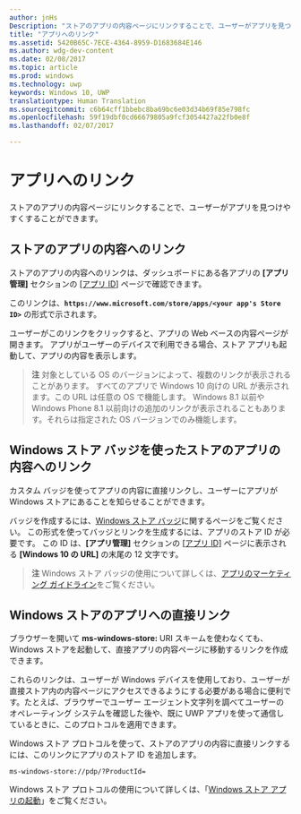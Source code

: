 ```yaml
---
author: jnHs
Description: "ストアのアプリの内容ページにリンクすることで、ユーザーがアプリを見つけやすくすることができます。"
title: "アプリへのリンク"
ms.assetid: 5420B65C-7ECE-4364-8959-D1683684E146
ms.author: wdg-dev-content
ms.date: 02/08/2017
ms.topic: article
ms.prod: windows
ms.technology: uwp
keywords: Windows 10, UWP
translationtype: Human Translation
ms.sourcegitcommit: c6b64cff1bbebc8ba69bc6e03d34b69f85e798fc
ms.openlocfilehash: 59f19dbf0cd66679805a9fcf3054427a22fb0e8f
ms.lasthandoff: 02/07/2017

---
```


# <a name="link-to-your-app"></a>アプリへのリンク


ストアのアプリの内容ページにリンクすることで、ユーザーがアプリを見つけやすくすることができます。

## <a name="getting-the-link-to-your-apps-store-listing"></a>ストアのアプリの内容へのリンク


ストアのアプリの内容へのリンクは、ダッシュボードにある各アプリの **[アプリ管理]** セクションの [[アプリ ID]](view-app-identity-details.md) ページで確認できます。

このリンクは、**`https://www.microsoft.com/store/apps/<your app's Store ID>`** の形式で示されます。

ユーザーがこのリンクをクリックすると、アプリの Web ベースの内容ページが開きます。 アプリがユーザーのデバイスで利用できる場合、ストア アプリも起動して、アプリの内容を表示します。

> **注**  対象としている OS のバージョンによって、複数のリンクが表示されることがあります。 すべてのアプリで Windows 10 向けの URL が表示されます。この URL は任意の OS で機能します。 Windows 8.1 以前や Windows Phone 8.1 以前向けの追加のリンクが表示されることもあります。それらは指定された OS バージョンでのみ機能します。

 

## <a name="linking-to-your-apps-store-listing-with-the-windows-store-badge"></a>Windows ストア バッジを使ったストアのアプリの内容へのリンク


カスタム バッジを使ってアプリの内容に直接リンクし、ユーザーにアプリが Windows ストアにあることを知らせることができます。

バッジを作成するには、[Windows ストア バッジ](http://go.microsoft.com/fwlink/p/?LinkID=534236)に関するページをご覧ください。 この形式を使ってバッジとリンクを生成するには、アプリのストア ID が必要です。 この ID は、**[アプリ管理]** セクションの [[アプリ ID]](view-app-identity-details.md) ページに表示される **[Windows 10 の URL]** の末尾の 12 文字です。

> **注**  Windows ストア バッジの使用について詳しくは、[アプリのマーケティング ガイドライン](app-marketing-guidelines.md)をご覧ください。

 

## <a name="linking-directly-to-your-app-in-the-windows-store"></a>Windows ストアのアプリへの直接リンク


ブラウザーを開いて **ms-windows-store:** URI スキームを使わなくても、Windows ストアを起動して、直接アプリの内容ページに移動するリンクを作成できます。

これらのリンクは、ユーザーが Windows デバイスを使用しており、ユーザーが直接ストア内の内容ページにアクセスできるようにする必要がある場合に便利です。たとえば、ブラウザーでユーザー エージェント文字列を調べてユーザーのオペレーティング システムを確認した後や、既に UWP アプリを使って通信しているときに、このプロトコルを適用できます。

Windows ストア プロトコルを使って、ストアのアプリの内容に直接リンクするには、このリンクにアプリのストア ID を追加します。

`ms-windows-store://pdp/?ProductId=`

Windows ストア プロトコルの使用について詳しくは、「[Windows ストア アプリの起動](../launch-resume/launch-store-app.md)」をご覧ください。

 

 





